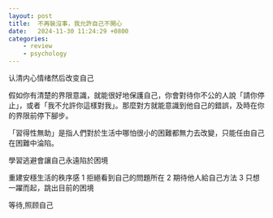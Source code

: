 ```yaml
---
layout: post
title:  不再裝沒事，我允許自己不開心
date:   2024-11-30 11:24:29 +0800
categories: 
    - review
    - psychology
---
```


认清内心情绪然后改变自己

假如你有清楚的界限意識，就能很好地保護自己，你會對待你不公的人說「請你停止」，或者「我不允許你這樣對我」。那麼對方就能意識到他自己的錯誤，及時在你的界限前停下腳步。

「習得性無助」是指人們對於生活中哪怕很小的困難都無力去改變，只能任由自己在困難中淪陷。

學習逃避會讓自己永遠陷於困境

重建安穩生活的秩序感
1 拒絕看到自己的問題所在
2 期待他人給自己方法
3 只想一躍而起，跳出目前的困境

等待,照顾自己